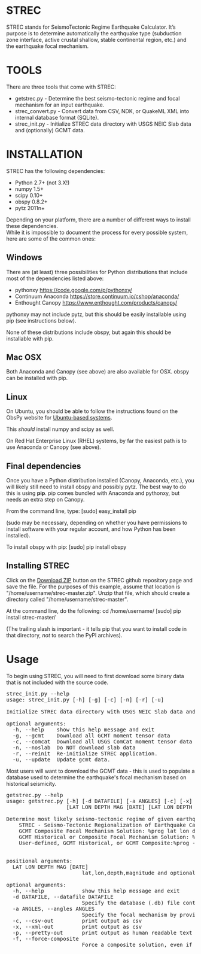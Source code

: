 STREC
=====

 STREC stands for SeismoTectonic Regime Earthquake Calculator. It’s purpose is to determine automatically the earthquake type (subduction zone interface, active crustal shallow, stable continental region, etc.) and the earthquake focal mechanism.

TOOLS
=====

There are three tools that come with STREC:

- getstrec.py - Determine the best seismo-tectonic regime and focal mechanism for an input earthquake.
- strec_convert.py - Convert data from CSV, NDK, or QuakeML XML into internal database format (SQLite).
- strec_init.py - Initialize STREC data directory with USGS NEIC Slab data and (optionally) GCMT data.

INSTALLATION
============

STREC has the following dependencies:
- Python 2.7+ (not 3.X!)
- numpy 1.5+
- scipy 0.10+
- obspy 0.8.2+
- pytz 2011n+

Depending on your platform, there are a number of different ways to install these dependencies.  
While it is impossible to document the process for every possible system, here are some of the 
common ones:

Windows
-------
There are (at least) three possibilities for Python distributions that include most of the dependencies listed above:
- pythonxy <a href="https://code.google.com/p/pythonxy/">https://code.google.com/p/pythonxy/</a>
- Continuum Anaconda <a href="https://store.continuum.io/cshop/anaconda/">https://store.continuum.io/cshop/anaconda/</a>
- Enthought Canopy <a href="https://www.enthought.com/products/canopy/">https://www.enthought.com/products/canopy/</a>

pythonxy may not include pytz, but this should be easily installable using pip (see instructions below).

None of these distributions include obspy, but again this should be installable with pip.

Mac OSX
-------
Both Anaconda and Canopy (see above) are also available for OSX.  obspy can be installed with pip.

Linux
-----
On Ubuntu, you should be able to follow the instructions found on the ObsPy website for 
<a href="https://github.com/obspy/obspy/wiki/Installation-on-Linux-via-Apt-Repository">Ubuntu-based systems</a>.

This <em>should</em> install numpy and scipy as well.

On Red Hat Enterprise Linux (RHEL) systems, by far the easiest path is to use Anaconda or Canopy (see above).

Final dependencies
------------------
Once you have a Python distribution installed (Canopy, Anaconda, etc.), you will likely still need to install 
obspy and possibly pytz.  The best way to do this is using <b>pip</b>.  pip comes bundled with Anaconda and pythonxy, 
but needs an extra step on Canopy.

From the command line, type:
     [sudo] easy_install pip

(sudo may be necessary, depending on whether you have permissions to install software with your regular account, and how Python has been installed).

To install obspy with pip:
   [sudo] pip install obspy

Installing STREC
----------------

Click on the <a href="https://github.com/usgs/strec/archive/master.zip">Download ZIP</a> button on the 
STREC github repository page and save the file.  For the purposes of this example, assume that location is "/home/username/strec-master.zip".
Unzip that file, which should create a directory called "/home/username/strec-master".

At the command line, do the following:
   cd /home/username/
   [sudo] pip install strec-master/

(The trailing slash is important - it tells pip that you want to install code in that directory, *not* to search the PyPI archives).

Usage
=====

To begin using STREC, you will need to first download some binary data that is not included with the source code.

<pre>
strec_init.py --help
usage: strec_init.py [-h] [-g] [-c] [-n] [-r] [-u]

Initialize STREC data directory with USGS NEIC Slab data and (optionally) GCMT data.

optional arguments:
  -h, --help    show this help message and exit
  -g, --gcmt    Download all GCMT moment tensor data
  -c, --comcat  Download all USGS ComCat moment tensor data (sans GCMT)
  -n, --noslab  Do NOT download slab data
  -r, --reinit  Re-initialize STREC application.
  -u, --update  Update gcmt data.
</pre>

Most users will want to download the GCMT data - this is used to populate a database used to determine the earthquake's focal 
mechanism based on historical seismicity.

<pre>
getstrec.py --help
usage: getstrec.py [-h] [-d DATAFILE] [-a ANGLES] [-c] [-x] [-p] [-f]
                   [LAT LON DEPTH MAG [DATE] [LAT LON DEPTH MAG [DATE] ...]]

Determine most likely seismo-tectonic regime of given earthquake.
    STREC - Seismo-Tectonic Regionalization of Earthquake Catalogs
    GCMT Composite Focal Mechanism Solution: %prog lat lon depth magnitude
    GCMT Historical or Composite Focal Mechanism Solution: %prog lat lon depth magnitude [date]
    User-defined, GCMT Historical, or GCMT Composite:%prog -d datafolder lat lon depth magnitude [date]
    

positional arguments:
  LAT LON DEPTH MAG [DATE]
                        lat,lon,depth,magnitude and optionally date/time (YYYYMMDDHHMM) of earthquake

optional arguments:
  -h, --help            show this help message and exit
  -d DATAFILE, --datafile DATAFILE
                        Specify the database (.db) file containing moment tensor solutions.
  -a ANGLES, --angles ANGLES
                        Specify the focal mechanism by providing "strike dip rake"
  -c, --csv-out         print output as csv
  -x, --xml-out         print output as csv
  -p, --pretty-out      print output as human readable text
  -f, --force-composite
                        Force a composite solution, even if an exact historical moment tensor can be found.
</pre>









